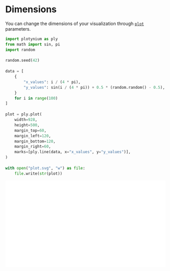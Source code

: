 # Dimensions

You can change the dimensions of your visualization through [`plot`](../api/plot.md) parameters.

```python hl_lines="17-22"
import plotynium as ply
from math import sin, pi
import random

random.seed(42)

data = [
    {
        "x_values": i / (4 * pi),
        "y_values": sin(i / (4 * pi)) + 0.5 * (random.random() - 0.5),
    }
    for i in range(100)
]

plot = ply.plot(
    width=928,
    height=500,
    margin_top=60,
    margin_left=120,
    margin_bottom=120,
    margin_right=60,
    marks=[ply.line(data, x="x_values", y="y_values")],
)

with open("plot.svg", "w") as file:
    file.write(str(plot))
```

![](../images/guide-dims.svg)

